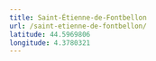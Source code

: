 ```yaml
---
title: Saint-Étienne-de-Fontbellon
url: /saint-etienne-de-fontbellon/
latitude: 44.5969806
longitude: 4.3780321
---
```

